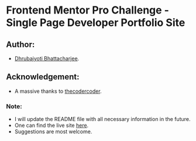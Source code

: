 # Frontend Mentor Pro Challenge - Single Page Developer Portfolio Site

## Author:

- [Dhrubajyoti Bhattacharjee](https://github.com/KeepSerene).

## Acknowledgement:

- A massive thanks to [thecodercoder](https://github.com/thecodercoder).

### Note:

- I will update the README file with all necessary information in the future.
- One can find the live site [here](https://portfolio-prism.netlify.app/).
- Suggestions are most welcome.
